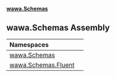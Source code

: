 #### [wawa.Schemas](index.md 'index')

## wawa.Schemas Assembly

| Namespaces | |
| :--- | :--- |
| [wawa.Schemas](wawa.Schemas.md 'wawa.Schemas') | |
| [wawa.Schemas.Fluent](wawa.Schemas.Fluent.md 'wawa.Schemas.Fluent') | |
